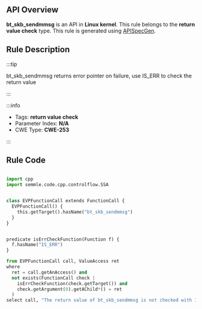 ---
---


## API Overview
**bt_skb_sendmmsg** is an API in **Linux kernel**. This rule belongs to the **return value check** type. This rule is generated using [APISpecGen](../../tools/APISpecGen).
## Rule Description

:::tip

bt_skb_sendmmsg returns error pointer on failure, use IS_ERR to check the return value

:::

:::info

- Tags: **return value check**
- Parameter Index: **N/A**
- CWE Type: **CWE-253**

:::

## Rule Code
```python

import cpp
import semmle.code.cpp.controlflow.SSA


class EVPFunctionCall extends FunctionCall {
  EVPFunctionCall() {
    this.getTarget().hasName("bt_skb_sendmmsg")
  }
}


predicate isErrCheckFunction(Function f) {
  f.hasName("IS_ERR") 
}

from EVPFunctionCall call, ValueAccess ret
where
  ret = call.getAnAccess() and
  not exists(FunctionCall check |
    isErrCheckFunction(check.getTarget()) and
    check.getArgument(0).getAChild*() = ret
  )
select call, "The return value of bt_skb_sendmmsg is not checked with IS_ERR."
    
```